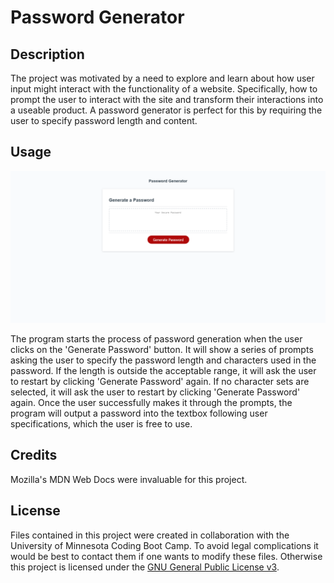 # Password Generator

## Description

The project was motivated by a need to explore and learn about how user input might interact with the functionality of a website. Specifically, how to prompt the user to interact with the site and transform their interactions into a useable product. A password generator is perfect for this by requiring the user to specify password length and content.

## Usage

![alt text](assets/img/screenshot.png)

The program starts the process of password generation when the user clicks on the 'Generate Password' button.
It will show a series of prompts asking the user to specify the password length and characters used in the password.
If the length is outside the acceptable range, it will ask the user to restart by clicking 'Generate Password' again.
If no character sets are selected, it will ask the user to restart by clicking 'Generate Password' again.
Once the user successfully makes it through the prompts, the program will output a password into the textbox following user specifications, which the user is free to use.

## Credits

Mozilla's MDN Web Docs were invaluable for this project. 

## License

Files contained in this project were created in collaboration with the University of Minnesota Coding Boot Camp. To avoid legal complications it would be best to contact them if one wants to modify these files. Otherwise this project is licensed under the [GNU General Public License v3](https://www.gnu.org/licenses/gpl-3.0.html).
